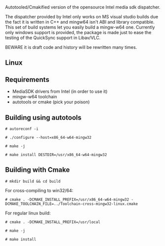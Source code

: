 Autotooled/Cmakified version of the opensource Intel media sdk dispatcher.

The dispatcher provided by Intel only works on MS visual studio builds
due the fact it is written in C++ and mingw64 isn't ABI and library
compatible.
This set of build systems let you easily build a mingw-w64 one.
Currently only windows support is provided, the package is made just
to ease the testing of the QuickSync support in Libav/VLC.


BEWARE it is draft code and history will be rewritten many times.

## Linux



## Requirements

* MediaSDK drivers from Intel (in order to use it)
* mingw-w64 toolchain
* autotools or cmake (pick your poison)

## Building using autotools

`# autoreconf -i`

`# ./configure --host=x86_64-w64-mingw32`

`# make -j`

`# make install DESTDIR=/usr/x86_64-w64-mingw32`

## Building with Cmake

`# mkdir build && cd build`

For cross-compiling to win32/64:

`# cmake . -DCMAKE_INSTALL_PREFIX=/usr/x86_64-w64-mingw32 -DCMAKE_TOOLCHAIN_FILE=../Toolchain-cross-mingw32-linux.cmake`

For regular linux build:

`# cmake . -DCMAKE_INSTALL_PREFIX=/usr/local`

`# make -j`

`# make install`



